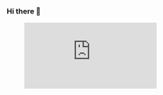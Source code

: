 ### Hi there 👋

<!--
**Salvely/Salvely** is a ✨ _special_ ✨ repository because its `README.md` (this file) appears on your GitHub profile.

Here are some ideas to get you started:

- 🔭 I’m currently working on ...
- 🌱 I’m currently learning ...
- 👯 I’m looking to collaborate on ...
- 🤔 I’m looking for help with ...
- 💬 Ask me about ...
- 📫 How to reach me: ...
- 😄 Pronouns: ...
- ⚡ Fun fact: ...
-->

<!--START_SECTION:waka-->
<figure><embed src="https://wakatime.com/share/@caa8c386-f533-443c-90cb-309d1d161139/4dd02c79-e114-4863-9e67-6db6519047b3.svg"></embed></figure>
<!--END_SECTION:waka-->
